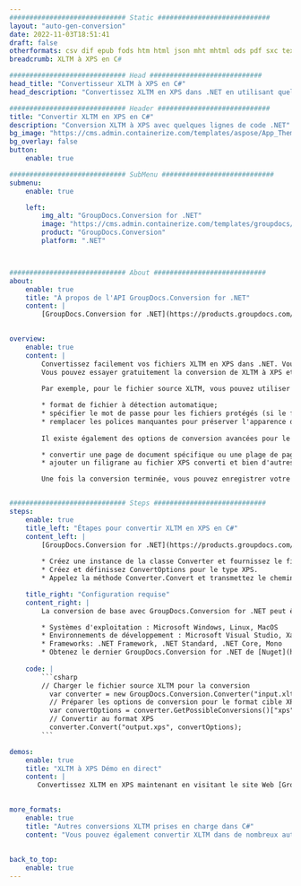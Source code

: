 ```yaml
---
############################# Static ############################
layout: "auto-gen-conversion"
date: 2022-11-03T18:51:41
draft: false
otherformats: csv dif epub fods htm html json mht mhtml ods pdf sxc tex tsv xlam xls xlsb xlsm xlsx xlt xltm xltx xml xps
breadcrumb: XLTM à XPS en C#

############################# Head ############################
head_title: "Convertisseur XLTM à XPS en C#"
head_description: "Convertissez XLTM en XPS dans .NET en utilisant quelques lignes de code. Utilisez l'API de conversion de documents GroupDocs pour convertir plus de 160 formats de fichiers."

############################# Header ############################
title: "Convertir XLTM en XPS en C#"
description: "Conversion XLTM à XPS avec quelques lignes de code .NET"
bg_image: "https://cms.admin.containerize.com/templates/aspose/App_Themes/V3/images/bg/header1.png"
bg_overlay: false
button:
    enable: true

############################# SubMenu ############################
submenu:
    enable: true

    left:
        img_alt: "GroupDocs.Conversion for .NET"
        image: "https://cms.admin.containerize.com/templates/groupdocs/images/product-logos/90x90-noborder/groupdocs-conversion-net.png"
        product: "GroupDocs.Conversion"
        platform: ".NET"



############################# About ############################
about:
    enable: true
    title: "À propos de l'API GroupDocs.Conversion for .NET"
    content: |
        [GroupDocs.Conversion for .NET](https://products.groupdocs.com/conversion/net/) peut être utilisé pour convertir Microsoft Word, Excel, PowerPoint, PDF, Visio et d'autres formats. GroupDocs.Conversion est une API autonome adaptée aux systèmes back-end et internes nécessitant des performances élevées. Il ne dépend d'aucun logiciel tel que Microsoft ou Open Office.
    

overview:
    enable: true
    content: |
        Convertissez facilement vos fichiers XLTM en XPS dans .NET. Vous pouvez utiliser seulement quelques lignes de code C# dans n'importe quelle plate-forme de votre choix comme - Windows, Linux, macOS.
        Vous pouvez essayer gratuitement la conversion de XLTM à XPS et évaluer la qualité des résultats de conversion. En plus des scénarios de conversion de fichiers simples, vous pouvez essayer des options plus avancées pour charger le fichier source XLTM et pour enregistrer le résultat de sortie XPS. 
        
        Par exemple, pour le fichier source XLTM, vous pouvez utiliser les options de chargement suivantes :

        * format de fichier à détection automatique;
        * spécifier le mot de passe pour les fichiers protégés (si le format de fichier le prend en charge);
        * remplacer les polices manquantes pour préserver l'apparence du document.
        
        Il existe également des options de conversion avancées pour le fichier XPS :

        * convertir une page de document spécifique ou une plage de pages;
        * ajouter un filigrane au fichier XPS converti et bien d'autres.

        Une fois la conversion terminée, vous pouvez enregistrer votre fichier XPS dans le chemin du fichier local ou dans tout stockage tiers tel que FTP, Amazon S3, Google Drive, Dropbox, etc. Veuillez noter - pour convertir XLTM en XPS aucun logiciel supplémentaire n'est nécessaire - comme MS Office, Open Office, Adobe Acrobat Reader, etc.


############################# Steps ############################
steps:
    enable: true
    title_left: "Étapes pour convertir XLTM en XPS en C#"
    content_left: |
        [GroupDocs.Conversion for .NET](https://products.groupdocs.com/conversion/net/) permet aux développeurs de convertir facilement un fichier XLTM en XPS avec quelques lignes de code.
        
        * Créez une instance de la classe Converter et fournissez le fichier XLTM avec le chemin complet
        * Créez et définissez ConvertOptions pour le type XPS.
        * Appelez la méthode Converter.Convert et transmettez le chemin complet et le format (XPS) en tant que paramètre

    title_right: "Configuration requise"
    content_right: |
        La conversion de base avec GroupDocs.Conversion for .NET peut être effectuée en quelques étapes simples. Nos API sont prises en charge sur toutes les principales plates-formes et systèmes d'exploitation. Avant d'exécuter le code ci-dessous, assurez-vous que les prérequis suivants sont installés sur votre système.

        * Systèmes d'exploitation : Microsoft Windows, Linux, MacOS
        * Environnements de développement : Microsoft Visual Studio, Xamarin, MonoDevelop
        * Frameworks: .NET Framework, .NET Standard, .NET Core, Mono
        * Obtenez le dernier GroupDocs.Conversion for .NET de [Nuget](https://www.nuget.org/packages/groupdocs.conversion)
         
    code: |
        ```csharp    
        // Charger le fichier source XLTM pour la conversion
          var converter = new GroupDocs.Conversion.Converter("input.xltm");
          // Préparer les options de conversion pour le format cible XPS
          var convertOptions = converter.GetPossibleConversions()["xps"].ConvertOptions;
          // Convertir au format XPS
          converter.Convert("output.xps", convertOptions);
        ```

demos:
    enable: true
    title: "XLTM à XPS Démo en direct"
    content: |
       Convertissez XLTM en XPS maintenant en visitant le site Web [GroupDocs.Conversion App](https://products.groupdocs.app/conversion/family). La démo en ligne présente les avantages suivants
          

more_formats:
    enable: true
    title: "Autres conversions XLTM prises en charge dans C#"
    content: "Vous pouvez également convertir XLTM dans de nombreux autres formats de fichiers. Veuillez consulter la liste ci-dessous."
       
       
back_to_top:
    enable: true
---
```

